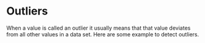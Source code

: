 # Outliers
When a value is called an outlier it usually means that that value deviates from all other values in a data set. Here are some example to detect outliers. 
